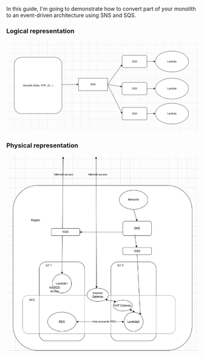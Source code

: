 In this guide, I'm going to demonstrate how to convert part of your monolith to an event-driven architecture using SNS and SQS.

### Logical representation

![EventBridge](images/logical.png "EventBridge")

### Physical representation

![SNS + SQS](images/physical.png "SNS + SQS")